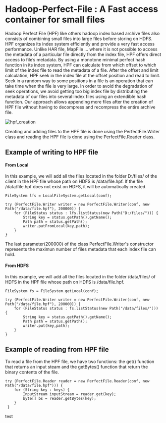 # Hadoop-Perfect-File : A Fast access container for small files

Hadoop Perfect File (HPF) like others hadoop index based archive files also consists
of combining small files into large files before storing
on HDFS. HPF organizes its index system efficiently and
provide a very fast access performance. Unlike HAR file, MapFile ... 
where it is not possible to access the metadata
of a particular file directly from the index file, HPF
offers direct access to file’s metadata. By using a monotone minimal perfect hash function in its index
system, HPF can calculate from which offset to which
limit of the index file to read the metadata of a file.
After the offset and limit calculation, HPF seek in the
index file at the offset position and read to limit. Seek in
a random way to some positions in a file is an operation
that can take time when the file is very large. In order
to avoid the degradation of seek operations, we avoid
getting too big index file by distributing the metadata
of our files into several index files using an extendible
hash function. Our approach allows appending more
files after the creation of HPF file without having to
decompress and recompress the entire archive file.



![hpf_creation](https://user-images.githubusercontent.com/18069576/57337005-7676c000-715a-11e9-9eea-f5a3dde2dd8c.png)



Creating and adding files to the HPF file is done using the PerfectFile.Writer class and reading the HPF file is done using the PerfectFile.Reader class.

## Example of writing to HPF file

#### From Local
In this example, we will add all the files located in the folder D:/files/ of the client in the HPF file whose path on HDFS is /data/file.hpf. 
If the file /data/file.hpf does not exist on HDFS, it will be automatically created.


    FileSystem lfs = LocalFileSystem.getLocal(conf);
		
    try (PerfectFile.Writer writer = new PerfectFile.Writer(conf, new Path("/data/file.hpf"), 200000)) {
        for (FileStatus status : lfs.listStatus(new Path("D:/files/"))) {
            String key = status.getPath().getName();
            Path path = status.getPath();
            writer.putFromLocal(key,path);
        }
    }

The last parameter(200000) of the class PerfectFile.Writer's constructor represents the maximun number of files metadata that each index file can hold.

#### From HDFS
In this example, we will add all the files located in the folder /data/files/ of HDFS in the HPF file whose path on HDFS is /data/file.hpf. 

    FileSystem fs = FileSystem.getLocal(conf);
		
    try (PerfectFile.Writer writer = new PerfectFile.Writer(conf, new Path("/data/file.hpf"), 200000)) {
        for (FileStatus status : fs.listStatus(new Path("/data/files/"))) {
            String key = status.getPath().getName();
            Path path = status.getPath();
            writer.put(key,path);
        }
    }

## Example of reading from HPF file
To read a file from the HPF file, we have two functions: the get() function that returns an input steam and the getBytes() function that return the binary contents of the file.

    try (PerfectFile.Reader reader = new PerfectFile.Reader(conf, new Path("/data/file.hpf"))) {
        for (String key : keys) {
            InputStream inputStream = reader.get(key);
            byte[] bs = reader.getBytes(key);
        }
     }



test
